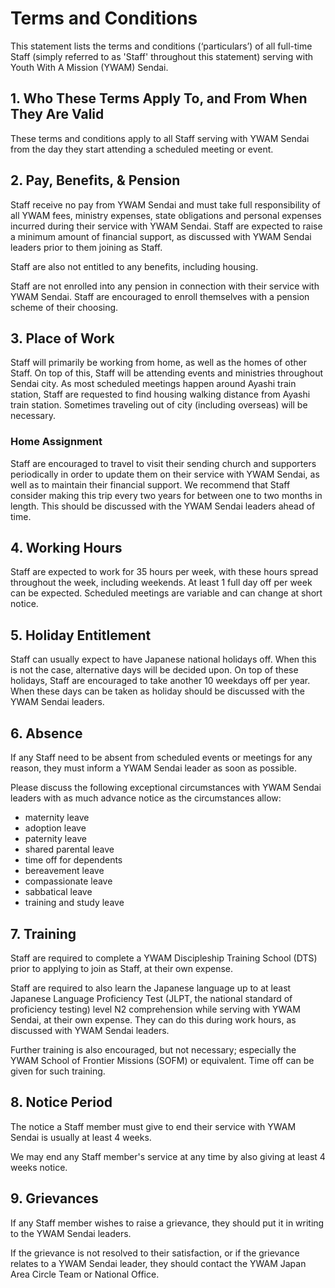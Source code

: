 # Terms and Conditions

This statement lists the terms and conditions (‘particulars’) of all full-time Staff (simply referred to as 'Staff' throughout this statement) serving with Youth With A Mission (YWAM) Sendai.

## 1. Who These Terms Apply To, and From When They Are Valid

These terms and conditions apply to all Staff serving with YWAM Sendai from the day they start attending a scheduled meeting or event.

## 2. Pay, Benefits, & Pension

Staff receive no pay from YWAM Sendai and must take full responsibility of all YWAM fees, ministry expenses, state obligations and personal expenses incurred during their service with YWAM Sendai. Staff are expected to raise a minimum amount of financial support, as discussed with YWAM Sendai leaders prior to them joining as Staff.

Staff are also not entitled to any benefits, including housing.

Staff are not enrolled into any pension in connection with their service with YWAM Sendai. Staff are encouraged to enroll themselves with a pension scheme of their choosing.

## 3. Place of Work

Staff will primarily be working from home, as well as the homes of other Staff. On top of this, Staff will be attending events and ministries throughout Sendai city. As most scheduled meetings happen around Ayashi train station, Staff are requested to find housing walking distance from Ayashi train station. Sometimes traveling out of city (including overseas) will be necessary.

### Home Assignment

Staff are encouraged to travel to visit their sending church and supporters periodically in order to update them on their service with YWAM Sendai, as well as to maintain their financial support. We recommend that Staff consider making this trip every two years for between one to two months in length. This should be discussed with the YWAM Sendai leaders ahead of time.

## 4. Working Hours

Staff are expected to work for 35 hours per week, with these hours spread throughout the week, including weekends. At least 1 full day off per week can be expected. Scheduled meetings are variable and can change at short notice.

## 5. Holiday Entitlement

Staff can usually expect to have Japanese national holidays off. When this is not the case, alternative days will be decided upon. On top of these holidays, Staff are encouraged to take another 10 weekdays off per year. When these days can be taken as holiday should be discussed with the YWAM Sendai leaders.

## 6. Absence

If any Staff need to be absent from scheduled events or meetings for any reason, they must inform a YWAM Sendai leader as soon as possible.

Please discuss the following exceptional circumstances with YWAM Sendai leaders with as much advance notice as the circumstances allow:

* maternity leave
* adoption leave
* paternity leave
* shared parental leave
* time off for dependents
* bereavement leave
* compassionate leave
* sabbatical leave
* training and study leave

## 7. Training

Staff are required to complete a YWAM Discipleship Training School (DTS) prior to applying to join as Staff, at their own expense.

Staff are required to also learn the Japanese language up to at least Japanese Language Proficiency Test (JLPT, the national standard of proficiency testing) level N2 comprehension while serving with YWAM Sendai, at their own expense. They can do this during work hours, as discussed with YWAM Sendai leaders.

Further training is also encouraged, but not necessary; especially the YWAM School of Frontier Missions (SOFM) or equivalent. Time off can be given for such training.

## 8. Notice Period

The notice a Staff member must give to end their service with YWAM Sendai is usually at least 4 weeks.

We may end any Staff member's service at any time by also giving at least 4 weeks notice.

## 9. Grievances

If any Staff member wishes to raise a grievance, they should put it in writing to the YWAM Sendai leaders.

If the grievance is not resolved to their satisfaction, or if the grievance relates to a YWAM Sendai leader, they should contact the YWAM Japan Area Circle Team or National Office.

